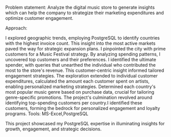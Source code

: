 Problem statement: Analyze the digital music store to generate insights which can help the company to strategize their marketing expenditures and optimize customer engagement.

Approach:

I explored geographic trends, employing PostgreSQL to identify countries with the highest invoice count. This insight into the most active markets paved the way for strategic expansion plans.
I pinpointed the city with prime customers for a Music Festival strategy. By analyzing spending patterns, I uncovered top customers and their preferences.
I identified the ultimate spender, with queries that unearthed the individual who contributed the most to the store's revenue. This customer-centric insight informed tailored engagement strategies.
The exploration extended to individual customer expenditures, calculated the amount each customer spent on artists, enabling personalized marketing strategies.
Determined each country's most popular music genre based on purchase data, crucial for tailoring genre-specific promotions.
The project's culmination revolved around identifying top-spending customers per country.I identified these customers, forming the bedrock for personalized engagement and loyalty programs.
Tools: MS-Excel,PostgreSQL

This project showcased my PostgreSQL expertise in illuminating insights for growth, engagement, and strategic decisions.
